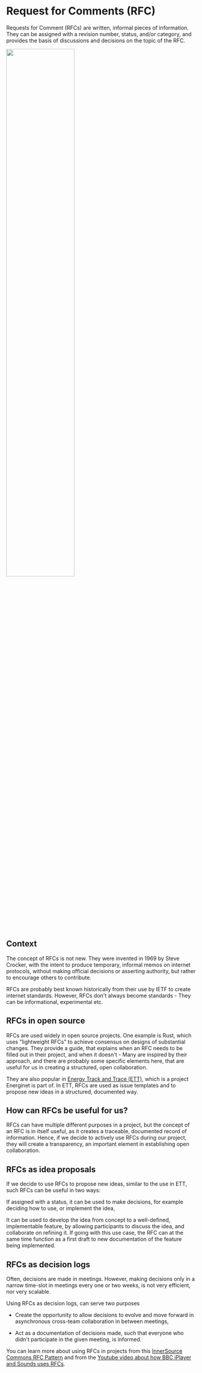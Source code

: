 # Request for Comments (RFC)

Requests for Comment (RFCs) are written, informal pieces of information. They can be assigned with a revision number, status, and/or category, and provides the basis of discussions and decisions on the topic of the RFC. 

<img src="https://github.com/project-origin/origin-collaboration/blob/main/guides/figures/RFC.png" width="60%"/>

## Context

The concept of RFCs is not new. 
They were invented in 1969 by Steve Crocker, with the intent to produce temporary, informal memos on internet protocols, without making official decisions or asserting authority, but rather to encourage others to contribute.  

RFCs are probably best known historically from their use by IETF to create internet standards. 
However, RFCs don't always become standards - They can be informational, experimental etc.  

## RFCs in open source 

RFCs are used widely in open source projects. 
One example is Rust, which uses "lightweight RFCs" to achieve consensus on designs of substantial changes. 
They provide a guide, that explains when an RFC needs to be filled out in their project, and when it doesn't - 
Many are inspired by their approach, and there are probably some specific elements here, that are useful for us in creating a structured, open collaboration. 

They are also popular in [Energy Track and Trace (ETT)](https://github.com/Energy-Track-and-Trace), which is a project Energinet is part of. 
In ETT, RFCs are used as issue templates and to propose new ideas in a structured, documented way.  

## How can RFCs be useful for us? 

RFCs can have multiple different purposes in a project, but the concept of an RFC is in itself useful, as it creates a traceable, documented record of information. 
Hence, if we decide to actively use RFCs during our project, they will create a transparency, an important element in establishing open collaboration.  

  
## RFCs as idea proposals 

If we decide to use RFCs to propose new ideas, similar to the use in ETT, such RFCs can be useful in two ways:  

If assigned with a status, it can be used to make decisions, for example deciding how to use, or implement the idea, 

It can be used to develop the idea from concept to a well-defined, implementable feature, by allowing participants to discuss the idea, and collaborate on refining it. 
If going with this use case, the RFC can at the same time function as a first draft to new documentation of the feature being implemented. 
  

## RFCs as decision logs 

Often, decisions are made in meetings. However, making decisions only in a narrow time-slot in meetings every one or two weeks, is not very efficient, nor very scalable. 
  
Using RFCs as decision logs, can serve two purposes 

- Create the opportunity to allow decisions to evolve and move forward in asynchronous cross-team collaboration in between meetings,   

- Act as a documentation of decisions made, such that everyone who didn't participate in the given meeting, is informed. 

  
You can learn more about using RFCs in projects from this [InnerSource Commons RFC Pattern](https://patterns.innersourcecommons.org/p/transparent-cross-team-decision-making-using-rfcs) and from the [Youtube video about how BBC iPlayer and Sounds uses RFCs](https://www.youtube.com/watch?v=U6zlghE0HcE). 
